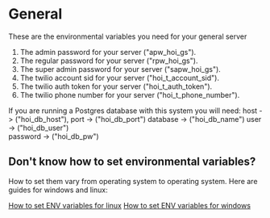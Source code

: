 # General
 These are the environmental variables you need for your general server
 
 1. The admin password for your server ("apw_hoi_gs").
 2. The regular password for your server ("rpw_hoi_gs").
 3. The super admin password for your server ("sapw_hoi_gs").
 4. The twilio account sid for your server ("hoi_t_account_sid").
 5. The twilio auth token for your server ("hoi_t_auth_token").
 6. The twilio phone number for your server ("hoi_t_phone_number").

If you are running a Postgres database with this system you will need:
    host  -> ("hoi_db_host"),
    port -> ("hoi_db_port")
    database -> ("hoi_db_name")
    user -> ("hoi_db_user")        
    password  -> ("hoi_db_pw")

## Don't know how to set environmental variables?
How to set them vary from operating system to operating system. Here are guides for windows and linux:

[How to set ENV variables for linux](https://www.serverlab.ca/tutorials/linux/administration-linux/how-to-set-environment-variables-in-linux/)
[How to set ENV variables for windows](https://phoenixnap.com/kb/windows-set-environment-variable)

